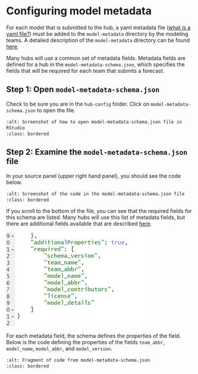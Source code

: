 # Configuring model metadata  

For each model that is submitted to the hub, a yaml metadata file ([what is a yaml file?](https://circleci.com/blog/what-is-yaml-a-beginner-s-guide/)) must be added to the `model-metadata` directory by the modeling teams. A detailed description of the `model-metadata` directory can be found [here](../user-guide/model-metadata.md).  

Many hubs will use a common set of metadata fields. Metadata fields are defined for a hub in the `model-metadata-schema.json`, which specifies the fields that will be required for each team that submits a forecast.  

## Step 1: Open `model-metadata-schema.json`  

Check to be sure you are in the `hub-config` folder. Click on `model-metadata-schema.json` to open the file.  

```{image} ../images/model-metadata-schema_json.png
:alt: Screenshot of how to open model-metadata-schema.json file in RStudio
:class: bordered
```

## Step 2: Examine the `model-metadata-schema.json` file  

In your source panel (upper right hand panel), you should see the code below.  

```{image} ../images/model-metadata-schema_0.png
:alt: Screenshot of the code in the model-metadata-schema.json file
:class: bordered
```

If you scroll to the bottom of the file, you can see that the required fields for this schema are listed. Many hubs will use this list of metadata fields, but there are additional fields available that are described [here](../user-guide/model-metadata.md).  

![Code for the required fields of metadata in model-metadata-schema.json](../images/model-metadata-schema_1.png)  

For each metadata field, the schema defines the properties of the field. Below is the code defining the properties of the fields `team_abbr`, `model_name`, `model_abbr`, and `model_version`.

```{image} ../images/model-metadata-schema_2.png
:alt: Fragment of code from model-metadata-schema.json
:class: bordered
```

